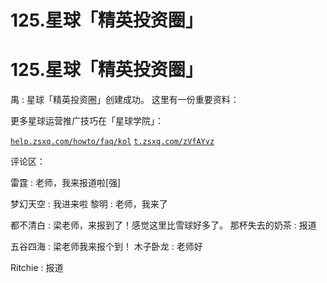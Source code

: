 # 125.星球「精英投资圈」

# 125.星球「精英投资圈」

禺 : 星球「精英投资圈」创建成功。 这里有一份重要资料：

更多星球运营推广技巧在「星球学院」：

[`help.zsxq.com/howto/faq/kol`](https://help.zsxq.com/howto/faq/kol) [`t.zsxq.com/zVfAYvz`](https://t.zsxq.com/zVfAYvz)

评论区：

雷霆 : 老师，我来报道啦[强]

梦幻天空 : 我进来啦 黎明 : 老师，我来了

都不清白 : 梁老师，来报到了！感觉这里比雪球好多了。 那杯失去的奶茶 : 报道

五谷四海 : 梁老师我来报个到！ 木子卧龙 : 老师好

Ritchie : 报道